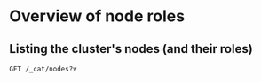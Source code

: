 # Overview of node roles

## Listing the cluster's nodes (and their roles)

```
GET /_cat/nodes?v
```